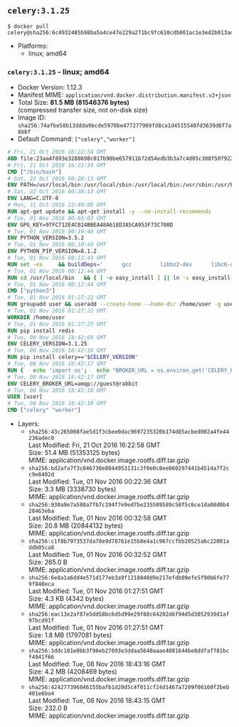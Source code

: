 ## `celery:3.1.25`

```console
$ docker pull celery@sha256:6c4932485b98ba5a4ce47e229a271bc9fc610cdb001ac1e3ed2b013ad15ca62b
```

-	Platforms:
	-	linux; amd64

### `celery:3.1.25` - linux; amd64

-	Docker Version: 1.12.3
-	Manifest MIME: `application/vnd.docker.distribution.manifest.v2+json`
-	Total Size: **81.5 MB (81546376 bytes)**  
	(compressed transfer size, not on-disk size)
-	Image ID: `sha256:74afbe58b13ddda9bcde5970be477277969fd8ca1d4515540fd3639d6f7a6bbf`
-	Default Command: `["celery","worker"]`

```dockerfile
# Fri, 21 Oct 2016 16:22:34 GMT
ADD file:23aa4f893e3288698c017b90be657911b72d54edb3b3a7c4d05c308f50f9228f in / 
# Fri, 21 Oct 2016 16:22:34 GMT
CMD ["/bin/bash"]
# Sat, 22 Oct 2016 00:28:13 GMT
ENV PATH=/usr/local/bin:/usr/local/sbin:/usr/local/bin:/usr/sbin:/usr/bin:/sbin:/bin
# Sat, 22 Oct 2016 00:28:13 GMT
ENV LANG=C.UTF-8
# Mon, 31 Oct 2016 23:49:09 GMT
RUN apt-get update && apt-get install -y --no-install-recommends 		ca-certificates 		libgdbm3 		libsqlite3-0 		libssl1.0.0 	&& rm -rf /var/lib/apt/lists/*
# Tue, 01 Nov 2016 00:03:03 GMT
ENV GPG_KEY=97FC712E4C024BBEA48A61ED3A5CA953F73C700D
# Tue, 01 Nov 2016 00:10:48 GMT
ENV PYTHON_VERSION=3.5.2
# Tue, 01 Nov 2016 00:10:49 GMT
ENV PYTHON_PIP_VERSION=8.1.2
# Tue, 01 Nov 2016 00:12:43 GMT
RUN set -ex 	&& buildDeps=' 		gcc 		libbz2-dev 		libc6-dev 		libgdbm-dev 		liblzma-dev 		libncurses-dev 		libreadline-dev 		libsqlite3-dev 		libssl-dev 		make 		tcl-dev 		tk-dev 		wget 		xz-utils 		zlib1g-dev 	' 	&& apt-get update && apt-get install -y $buildDeps --no-install-recommends && rm -rf /var/lib/apt/lists/* 		&& wget -O python.tar.xz "https://www.python.org/ftp/python/${PYTHON_VERSION%%[a-z]*}/Python-$PYTHON_VERSION.tar.xz" 	&& wget -O python.tar.xz.asc "https://www.python.org/ftp/python/${PYTHON_VERSION%%[a-z]*}/Python-$PYTHON_VERSION.tar.xz.asc" 	&& export GNUPGHOME="$(mktemp -d)" 	&& gpg --keyserver ha.pool.sks-keyservers.net --recv-keys "$GPG_KEY" 	&& gpg --batch --verify python.tar.xz.asc python.tar.xz 	&& rm -r "$GNUPGHOME" python.tar.xz.asc 	&& mkdir -p /usr/src/python 	&& tar -xJC /usr/src/python --strip-components=1 -f python.tar.xz 	&& rm python.tar.xz 		&& cd /usr/src/python 	&& ./configure 		--enable-loadable-sqlite-extensions 		--enable-shared 	&& make -j$(nproc) 	&& make install 	&& ldconfig 		&& if [ ! -e /usr/local/bin/pip3 ]; then : 		&& wget -O /tmp/get-pip.py 'https://bootstrap.pypa.io/get-pip.py' 		&& python3 /tmp/get-pip.py "pip==$PYTHON_PIP_VERSION" 		&& rm /tmp/get-pip.py 	; fi 	&& pip3 install --no-cache-dir --upgrade --force-reinstall "pip==$PYTHON_PIP_VERSION" 	&& [ "$(pip list |tac|tac| awk -F '[ ()]+' '$1 == "pip" { print $2; exit }')" = "$PYTHON_PIP_VERSION" ] 		&& find /usr/local -depth 		\( 			\( -type d -a -name test -o -name tests \) 			-o 			\( -type f -a -name '*.pyc' -o -name '*.pyo' \) 		\) -exec rm -rf '{}' + 	&& apt-get purge -y --auto-remove $buildDeps 	&& rm -rf /usr/src/python ~/.cache
# Tue, 01 Nov 2016 00:12:44 GMT
RUN cd /usr/local/bin 	&& { [ -e easy_install ] || ln -s easy_install-* easy_install; } 	&& ln -s idle3 idle 	&& ln -s pydoc3 pydoc 	&& ln -s python3 python 	&& ln -s python3-config python-config
# Tue, 01 Nov 2016 00:12:44 GMT
CMD ["python3"]
# Tue, 01 Nov 2016 01:27:22 GMT
RUN groupadd user && useradd --create-home --home-dir /home/user -g user user
# Tue, 01 Nov 2016 01:27:22 GMT
WORKDIR /home/user
# Tue, 01 Nov 2016 01:27:25 GMT
RUN pip install redis
# Tue, 08 Nov 2016 18:42:09 GMT
ENV CELERY_VERSION=3.1.25
# Tue, 08 Nov 2016 18:42:16 GMT
RUN pip install celery=="$CELERY_VERSION"
# Tue, 08 Nov 2016 18:42:17 GMT
RUN { 	echo 'import os'; 	echo "BROKER_URL = os.environ.get('CELERY_BROKER_URL', 'amqp://')"; } > celeryconfig.py
# Tue, 08 Nov 2016 18:42:17 GMT
ENV CELERY_BROKER_URL=amqp://guest@rabbit
# Tue, 08 Nov 2016 18:42:18 GMT
USER [user]
# Tue, 08 Nov 2016 18:42:18 GMT
CMD ["celery" "worker"]
```

-	Layers:
	-	`sha256:43c265008fae5d1f3cbee0dac9697235320b174d85acbed002a4fe44236adec0`  
		Last Modified: Fri, 21 Oct 2016 16:22:58 GMT  
		Size: 51.4 MB (51353125 bytes)  
		MIME: application/vnd.docker.image.rootfs.diff.tar.gzip
	-	`sha256:bd2afa7f3c046730e8044953131c3f0e0c8ee060297441b4514a7f2cc9e8402d`  
		Last Modified: Tue, 01 Nov 2016 00:22:36 GMT  
		Size: 3.3 MB (3338730 bytes)  
		MIME: application/vnd.docker.image.rootfs.diff.tar.gzip
	-	`sha256:930a9e7a588a7fb7c194f7e9ed7be235589589c58f5c6ce1da08d0b428463eba`  
		Last Modified: Tue, 01 Nov 2016 00:32:58 GMT  
		Size: 20.8 MB (20844132 bytes)  
		MIME: application/vnd.docker.image.rootfs.diff.tar.gzip
	-	`sha256:c1f8b7973537da70e9d78761e15b8e4a1c967ccfbb20525a6c22001addb05ca8`  
		Last Modified: Tue, 01 Nov 2016 00:32:52 GMT  
		Size: 265.0 B  
		MIME: application/vnd.docker.image.rootfs.diff.tar.gzip
	-	`sha256:6e8a1a6dd4e571d177eb3a9f1218840d9e217efdb09efe5f90b6fe779f840eca`  
		Last Modified: Tue, 01 Nov 2016 01:27:51 GMT  
		Size: 4.3 KB (4342 bytes)  
		MIME: application/vnd.docker.image.rootfs.diff.tar.gzip
	-	`sha256:eac13e2af87e5dd58bc6d5d99e29f88c64202d6f94d5d3052939d1af97bcd91f`  
		Last Modified: Tue, 01 Nov 2016 01:27:51 GMT  
		Size: 1.8 MB (1797081 bytes)  
		MIME: application/vnd.docker.image.rootfs.diff.tar.gzip
	-	`sha256:1ddc181e0bb3f96eb27093e3ddaa5640aaae4081644be8ddfaf781bcf4941f66`  
		Last Modified: Tue, 08 Nov 2016 18:43:16 GMT  
		Size: 4.2 MB (4208469 bytes)  
		MIME: application/vnd.docker.image.rootfs.diff.tar.gzip
	-	`sha256:424277396846155bafb1d20d5c4f011cf24d1467a7209f06160f2beb401e6ba4`  
		Last Modified: Tue, 08 Nov 2016 18:43:15 GMT  
		Size: 232.0 B  
		MIME: application/vnd.docker.image.rootfs.diff.tar.gzip
